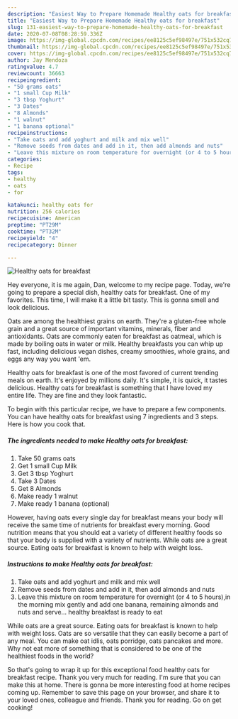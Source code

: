 ```yaml
---
description: "Easiest Way to Prepare Homemade Healthy oats for breakfast"
title: "Easiest Way to Prepare Homemade Healthy oats for breakfast"
slug: 131-easiest-way-to-prepare-homemade-healthy-oats-for-breakfast
date: 2020-07-08T08:28:59.336Z
image: https://img-global.cpcdn.com/recipes/ee8125c5ef98497e/751x532cq70/healthy-oats-for-breakfast-recipe-main-photo.jpg
thumbnail: https://img-global.cpcdn.com/recipes/ee8125c5ef98497e/751x532cq70/healthy-oats-for-breakfast-recipe-main-photo.jpg
cover: https://img-global.cpcdn.com/recipes/ee8125c5ef98497e/751x532cq70/healthy-oats-for-breakfast-recipe-main-photo.jpg
author: Jay Mendoza
ratingvalue: 4.7
reviewcount: 36663
recipeingredient:
- "50 grams oats"
- "1 small Cup Milk"
- "3 tbsp Yoghurt"
- "3 Dates"
- "8 Almonds"
- "1 walnut"
- "1 banana optional"
recipeinstructions:
- "Take oats and add yoghurt and milk and mix well"
- "Remove seeds from dates and add in it, then add almonds and nuts"
- "Leave this mixture on room temperature for overnight (or 4 to 5 hours),in the morning mix gently and add one banana, remaining almonds and nuts and serve... healthy breakfast is ready to eat"
categories:
- Recipe
tags:
- healthy
- oats
- for

katakunci: healthy oats for 
nutrition: 256 calories
recipecuisine: American
preptime: "PT29M"
cooktime: "PT32M"
recipeyield: "4"
recipecategory: Dinner

---
```



![Healthy oats for breakfast](https://img-global.cpcdn.com/recipes/ee8125c5ef98497e/751x532cq70/healthy-oats-for-breakfast-recipe-main-photo.jpg)

Hey everyone, it is me again, Dan, welcome to my recipe page. Today, we're going to prepare a special dish, healthy oats for breakfast. One of my favorites. This time, I will make it a little bit tasty. This is gonna smell and look delicious.

Oats are among the healthiest grains on earth. They&#39;re a gluten-free whole grain and a great source of important vitamins, minerals, fiber and antioxidants. Oats are commonly eaten for breakfast as oatmeal, which is made by boiling oats in water or milk. Healthy breakfasts you can whip up fast, including delicious vegan dishes, creamy smoothies, whole grains, and eggs any way you want &#39;em.

Healthy oats for breakfast is one of the most favored of current trending meals on earth. It's enjoyed by millions daily. It's simple, it is quick, it tastes delicious. Healthy oats for breakfast is something that I have loved my entire life. They are fine and they look fantastic.


To begin with this particular recipe, we have to prepare a few components. You can have healthy oats for breakfast using 7 ingredients and 3 steps. Here is how you cook that.

<!--inarticleads1-->

##### The ingredients needed to make Healthy oats for breakfast:

1. Take 50 grams oats
1. Get 1 small Cup Milk
1. Get 3 tbsp Yoghurt
1. Take 3 Dates
1. Get 8 Almonds
1. Make ready 1 walnut
1. Make ready 1 banana (optional)


However, having oats every single day for breakfast means your body will receive the same time of nutrients for breakfast every morning. Good nutrition means that you should eat a variety of different healthy foods so that your body is supplied with a variety of nutrients. While oats are a great source. Eating oats for breakfast is known to help with weight loss. 

<!--inarticleads2-->

##### Instructions to make Healthy oats for breakfast:

1. Take oats and add yoghurt and milk and mix well
1. Remove seeds from dates and add in it, then add almonds and nuts
1. Leave this mixture on room temperature for overnight (or 4 to 5 hours),in the morning mix gently and add one banana, remaining almonds and nuts and serve... healthy breakfast is ready to eat


While oats are a great source. Eating oats for breakfast is known to help with weight loss. Oats are so versatile that they can easily become a part of any meal. You can make oat idlis, oats porridge, oats pancakes and more. Why not eat more of something that is considered to be one of the healthiest foods in the world? 

So that's going to wrap it up for this exceptional food healthy oats for breakfast recipe. Thank you very much for reading. I'm sure that you can make this at home. There is gonna be more interesting food at home recipes coming up. Remember to save this page on your browser, and share it to your loved ones, colleague and friends. Thank you for reading. Go on get cooking!

